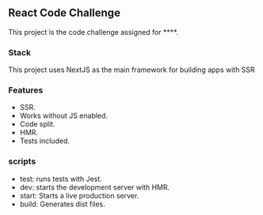 ## React Code Challenge

This project is the code challenge assigned for ****.

### Stack

This project uses NextJS as the main framework for building apps with
SSR

### Features

- SSR.
- Works without JS enabled.
- Code split.
- HMR.
- Tests included.

### scripts

- test: runs tests with Jest.
- dev: starts the development server with HMR.
- start: Starts a live production server.
- build: Generates dist files.
